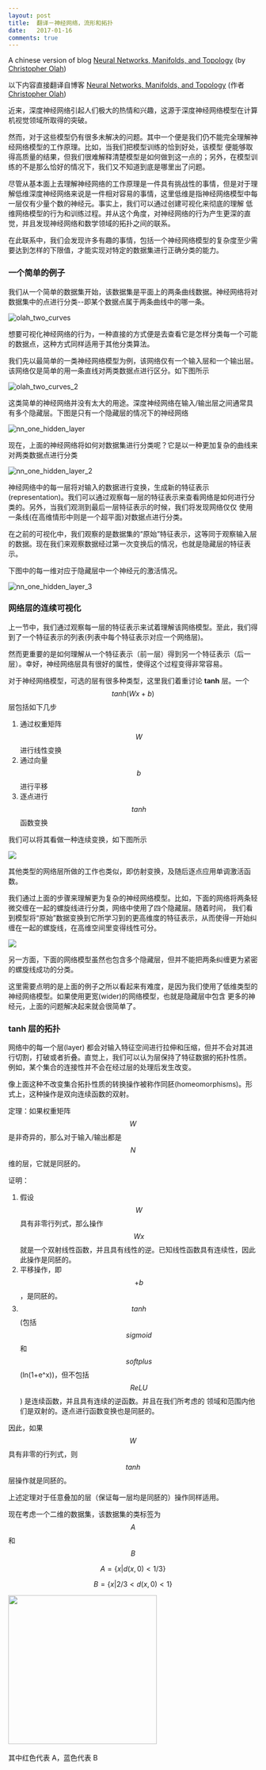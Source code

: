 ```yaml
---
layout: post
title:  翻译－神经网络，流形和拓扑
date:   2017-01-16
comments: true
---
```

A chinese version of blog [Neural Networks, Manifolds, and Topology](http://colah.github.io/posts/2014-03-NN-Manifolds-Topology/) (by [Christopher Olah](http://colah.github.io/about.html))

以下内容直接翻译自博客 [Neural Networks, Manifolds, and Topology](http://colah.github.io/posts/2014-03-NN-Manifolds-Topology/) (作者 [Christopher Olah](http://colah.github.io/about.html))

近来，深度神经网络引起人们极大的热情和兴趣，这源于深度神经网络模型在计算机视觉领域所取得的突破。

然而，对于这些模型仍有很多未解决的问题。其中一个便是我们仍不能完全理解神经网络模型的工作原理。比如，当我们把模型训练的恰到好处，该模型
便能够取得高质量的结果，但我们很难解释清楚模型是如何做到这一点的；另外，在模型训练的不是那么恰好的情况下，我们又不知道到底是哪里出了问题。

尽管从基本面上去理解神经网络的工作原理是一件具有挑战性的事情，但是对于理解低维深度神经网络来说是一件相对容易的事情，这里低维是指神经网络模型中每一层仅有少量个数的神经元。事实上，我们可以通过创建可视化来彻底的理解
低维网络模型的行为和训练过程。并从这个角度，对神经网络的行为产生更深的直觉，并且发现神经网络和数学领域的拓扑之间的联系。

在此联系中，我们会发现许多有趣的事情，包括一个神经网络模型的复杂度至少需要达到怎样的下限值，才能实现对特定的数据集进行正确分类的能力。

### 一个简单的例子

我们从一个简单的数据集开始，该数据集是平面上的两条曲线数据。神经网络将对数据集中的点进行分类--即某个数据点属于两条曲线中的哪一条。

![olah_two_curves](/images/olah_two_curves.png)

想要可视化神经网络的行为，一种直接的方式便是去查看它是怎样分类每一个可能的数据点，这种方式同样适用于其他分类算法。

我们先以最简单的一类神经网络模型为例，该网络仅有一个输入层和一个输出层。该网络仅是简单的用一条直线对两类数据点进行区分。如下图所示

![olah_two_curves_2](/images/olah_two_curves_2.png)

这类简单的神经网络并没有太大的用途。深度神经网络在输入/输出层之间通常具有多个隐藏层。下图是只有一个隐藏层的情况下的神经网络

![nn_one_hidden_layer](/images/nn_one_hidden_layer.png)

现在，上面的神经网络将如何对数据集进行分类呢？它是以一种更加复杂的曲线来对两类数据点进行分类

![nn_one_hidden_layer_2](/images/nn_one_hidden_layer_2.png)

神经网络中的每一层将对输入的数据进行变换，生成新的特征表示(representation)。我们可以通过观察每一层的特征表示来查看网络是如何进行分类的。另外，当我们观测到最后一层特征表示的时候，我们将发现网络仅仅
使用一条线(在高维情形中则是一个超平面)对数据点进行分类。

在之前的可视化中，我们观察的是数据集的“原始”特征表示，这等同于观察输入层的数据。现在我们来观察数据经过第一次变换后的情况，也就是隐藏层的特征表示。

下图中的每一维对应于隐藏层中一个神经元的激活情况。

 ![nn_one_hidden_layer_3](/images/nn_one_hidden_layer_3.png)

### 网络层的连续可视化

上一节中，我们通过观察每一层的特征表示来试着理解该网络模型。至此，我们得到了一个特征表示的列表(列表中每个特征表示对应一个网络层)。

然而更重要的是如何理解从一个特征表示（前一层）得到另一个特征表示（后一层）。幸好，神经网络层具有很好的属性，使得这个过程变得非常容易。

对于神经网络模型，可选的层有很多种类型，这里我们着重讨论 **tanh** 层。一个 $$tanh(Wx+b)$$ 层包括如下几步

 1. 通过权重矩阵 $$W$$ 进行线性变换 
 2. 通过向量 $$b$$ 进行平移
 3. 逐点进行 $$tanh$$ 函数变换

我们可以将其看做一种连续变换，如下图所示

![](http://ojwkl64pe.bkt.clouddn.com/1layer.gif?imageView2/1/w/400)

其他类型的网络层所做的工作也类似，即仿射变换，及随后逐点应用单调激活函数。

我们通过上面的步骤来理解更为复杂的神经网络模型。比如，下面的网络将两条轻微交缠在一起的螺旋线进行分类，网络中使用了四个隐藏层。随着时间，
我们看到模型将“原始”数据变换到它所学习到的更高维度的特征表示，从而使得一开始纠缠在一起的螺旋线，在高维空间里变得线性可分。

![](http://ojwkl64pe.bkt.clouddn.com/spiral_1.gif?imageView2/0/w/400)

另一方面，下面的网络模型虽然也包含多个隐藏层，但并不能把两条纠缠更为紧密的螺旋线成功的分类。

这里需要点明的是上面的例子之所以看起来有难度，是因为我们使用了低维类型的神经网络模型。如果使用更宽(wider)的网络模型，也就是隐藏层中包含
更多的神经元，上面的问题解决起来就会很简单了。

### tanh 层的拓扑

网络中的每一个层(layer) 都会对输入特征空间进行拉伸和压缩，但并不会对其进行切割，打破或者折叠。直觉上，我们可以认为层保持了特征数据的拓扑性质。
例如，某个集合的连接性并不会在经过层的处理后发生改变。

像上面这种不改变集合拓扑性质的转换操作被称作同胚(homeomorphisms)。形式上，这种操作是双向连续函数的双射。

定理：如果权重矩阵 $$W$$ 是非奇异的，那么对于输入/输出都是 $$N$$ 维的层，它就是同胚的。

证明：
 1. 假设 $$W$$ 具有非零行列式，那么操作 $$Wx$$ 就是一个双射线性函数，并且具有线性的逆。已知线性函数具有连续性，因此此操作是同胚的。
 2. 平移操作，即 $$+b$$，是同胚的。
 3. $$tanh$$ (包括 $$sigmoid$$ 和 $$softplus$$ (ln(1+e^x))，但不包括 $$ReLU$$) 是连续函数，并且具有连续的逆函数。并且在我们所考虑的
 领域和范围内他们是双射的。逐点进行函数变换也是同胚的。

因此，如果 $$W$$ 具有非零的行列式，则 $$tanh$$ 层操作就是同胚的。

上述定理对于任意叠加的层（保证每一层均是同胚的）操作同样适用。



现在考虑一个二维的数据集，该数据集的类标签为 $$A$$ 和 $$B$$

$$ A = \{ x | d(x, 0)<1/3\}$$

$$ B = \{ x | 2/3 < d(x, 0)< 1\}$$

<div class="fig figcenter fighighlight">
  <img src="/images/nn_manifolds_topology/topology_base.png" align="absmiddle" width="300">
  <div class="figcaption"><br> 其中红色代表 A，蓝色代表 B<br>
  </div>
</div>

